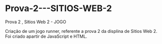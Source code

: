 # Prova-2---SITIOS-WEB-2
Prova 2 , Sítios Web 2 - JOGO

Criação de um jogo runner, referente a prova 2 da displina de Sitios Web 2.
Foi criado apartir de JavaScript e HTML.

